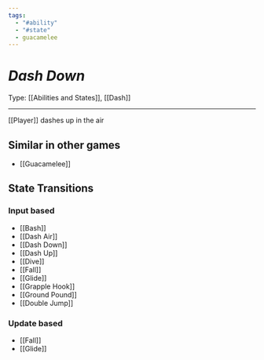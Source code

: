 ```yaml
---
tags:
  - "#ability"
  - "#state"
  - guacamelee
---
```

# _Dash Down_

Type: [[Abilities and States]], [[Dash]]

----


[[Player]] dashes up in the air


## Similar in other games

* [[Guacamelee]]


## State Transitions

### Input based

* [[Bash]]
* [[Dash Air]]
* [[Dash Down]]
* [[Dash Up]]
* [[Dive]]
* [[Fall]]
* [[Glide]]
* [[Grapple Hook]]
* [[Ground Pound]]
* [[Double Jump]]

### Update based

* [[Fall]]
* [[Glide]]